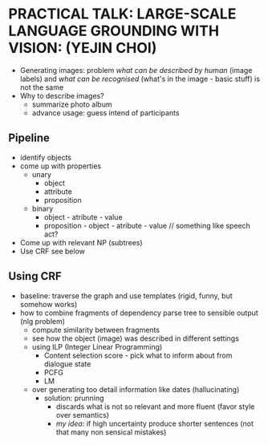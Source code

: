 PRACTICAL TALK: LARGE-SCALE LANGUAGE GROUNDING WITH VISION: (YEJIN CHOI)
=======================================================================

- Generating images: problem _what can be described by human_ (image labels) and _what can be recognised_ (what's in the image - basic stuff) is not the same
- Why to describe images?
    - summarize photo album
    - advance usage: guess intend of participants

Pipeline
--------
* identify objects
* come up with properties
    - unary
        - object
        - attribute
        - proposition
    - binary
        - object - atribute - value
        - proposition - object - atribute - value  // something like speech act?
* Come up with relevant NP (subtrees)
* Use CRF see below


Using CRF
---------
- baseline: traverse the graph and use templates (rigid, funny, but somehow works)
- how to combine fragments of dependency parse tree to sensible output (nlg problem)
    - compute similarity between fragments
    - see how the object (image) was described in different settings
    - using ILP (Integer Linear Programming)
        - Content selection score - pick what to inform about from dialogue state
        - PCFG
        - LM
    - over generating  too detail information like dates (hallucinating)
        - solution: prunning
            - discards what is not so relevant and more fluent (favor style over semantics)
            - _my idea_: if high uncertainty produce shorter sentences (not that many non sensical mistakes)

